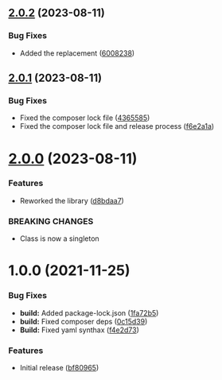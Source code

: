 ## [2.0.2](https://github.com/oblakstudio/transliterator/compare/v2.0.1...v2.0.2) (2023-08-11)


### Bug Fixes

* Added the replacement ([6008238](https://github.com/oblakstudio/transliterator/commit/6008238579e0c3500e0d27b2498861b8bf3c65ba))

## [2.0.1](https://github.com/oblakstudio/transliterator/compare/v2.0.0...v2.0.1) (2023-08-11)


### Bug Fixes

* Fixed the composer lock file ([4365585](https://github.com/oblakstudio/transliterator/commit/4365585eb1d03962c403c9cc7bff09a972dc40f9))
* Fixed the composer lock file and release process ([f6e2a1a](https://github.com/oblakstudio/transliterator/commit/f6e2a1a312fa716538a6e1088af14aee29fbf22d))

# [2.0.0](https://github.com/oblakstudio/transliterator/compare/v1.0.0...v2.0.0) (2023-08-11)


### Features

* Reworked the library ([d8bdaa7](https://github.com/oblakstudio/transliterator/commit/d8bdaa74d740f7aca8bfa5e7a3d45e74f82d0ed3))


### BREAKING CHANGES

* Class is now a singleton

# 1.0.0 (2021-11-25)


### Bug Fixes

* **build:** Added package-lock.json ([1fa72b5](https://github.com/oblakstudio/Transliterator/commit/1fa72b5e0100511f97d7a384dae7ab21c2444563))
* **build:** Fixed composer deps ([0c15d39](https://github.com/oblakstudio/Transliterator/commit/0c15d39f76f8976bd5f156a6a0aa436cba7288e8))
* **Build:** Fixed yaml synthax ([f4e2d73](https://github.com/oblakstudio/Transliterator/commit/f4e2d73c09bd258aa6bb4e71012d010fe6bbd378))


### Features

* Initial release ([bf80965](https://github.com/oblakstudio/Transliterator/commit/bf8096593b52d97e959bf750d21b3da72a235803))
